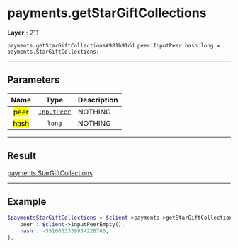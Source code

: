 # payments.getStarGiftCollections

**Layer** : 211

```tl
payments.getStarGiftCollections#981b91dd peer:InputPeer hash:long = payments.StarGiftCollections;
```

---

## Parameters

| Name | Type | Description |
| :---: | :---: | :--- |
| <mark>peer</mark> | [`InputPeer`](type/InputPeer) | NOTHING |
| <mark>hash</mark> | [`long`](type/long) | NOTHING |

---

## Result

[payments.StarGiftCollections](type/payments.StarGiftCollections)

---

## Example

```php
$paymentsStarGiftCollections = $client->payments->getStarGiftCollections(
	peer : $client->inputPeerEmpty(),
	hash : -5516653339954228760,
);
```